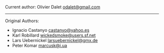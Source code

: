 Current author: Olivier Dalet <odalet@gmail.com>

----

Original Authors:

* Ignacio Castanyo <castanyo@yahoo.es>
* Karl Robillard <wickedsmoke@users.sf.net>
* Lars Uebernickel <larsuebernickel@gmx.de>
* Peter Komar <marcusk@i.ua>